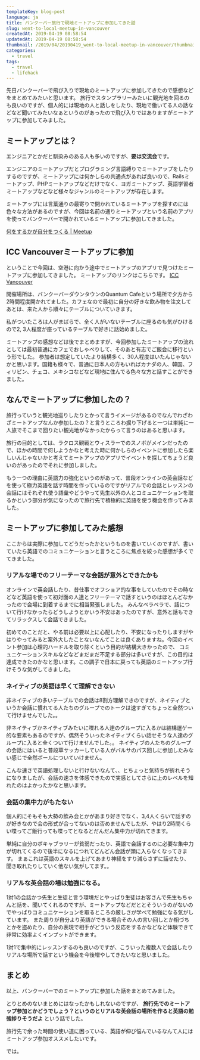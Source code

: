```yaml
---
templateKey: blog-post
language: ja
title: バンクーバー旅行で現地ミートアップに参加してきた話
slug: went-to-local-meetup-in-vancouver
createdAt: 2019-04-19 08:58:54
updatedAt: 2019-04-19 08:58:54
thumbnail: /2019/04/20190419_went-to-local-meetup-in-vancouver/thumbnail.png
categories:
  - travel
tags:
  - travel
  - lifehack
---
```




先日バンクーバーで飛び入りで現地のミートアップに参加してきたので感想などをまとめてみたいと思います。
旅行でスタンプラリーみたいに観光地を回るのも良いのですが、個人的には現地の人と話しをしたり、現地で働いてる人の話などなど聞いてみたいなぁというのがあったので飛び入りではありますがミートアップに参加してみました。

<div class="adsense"></div>


## ミートアップとは？

エンジニアとかだと馴染みのある人も多いのですが、**要は交流会**です。

エンジニアのミートアップだとプログラミング言語縛りでミートアップをしたりするのですが、ミートアップには何かしらの共通点があれば良いので、Railsミートアップ、PHPミートアップなどだけでなく、ヨガミートアップ、英語学習者ミートアップなどなど様々なジャンルのミートアップが存在します。

ミートアップには言葉通りの最寄りで開かれているミートアップを探すのには色々な方法があるのですが、今回は名前の通りミートアップという名前のアプリを使ってバンクーバーで開かれているミートアップに参加してきました。

[何をするかが自分をつくる | Meetup](https://www.meetup.com/ja-JP/)



## ICC Vancouverミートアップに参加

ということで今回は、空港に向かう途中でミートアップのアプリで見つけたミートアップに参加してきました。
ミートアップのリンクはこちらです。
[ICC Vancouver](https://www.meetup.com/ja-JP/iccvancouver/)

開催場所は、バンクーバーダウンタウンのQuantum Cafeという場所で夕方から2時間程度開かれてました。カフェなので最初に自分の好きな飲み物を注文してあとは、来た人から順々にテーブルについていきます。

私がついたころは人がまばらで、全く人がいないテーブルに座るのも気がひけるので2, 3人程度が座っているテーブルで好きに話始めました。

ミートアップの感想などは後でまとめますが、今回参加したミートアップの流れとしては最初普通にカフェでおしゃべりして、そのあと有志でご飯会に移行という形でした。
参加者は想定していたより結構多く、30人程度はいたんじゃないかと思います。国籍も様々で、普通に日本人の方もいればカナダの人、韓国、フィリピン、チェコ、メキシコなどなど現地に住んでる色々な方と話すことができました。

## なんでミートアップに参加したの？

旅行っていうと観光地巡りしたりとかって言うイメージがあるのでなんでわざわざミートアップなんか参加したの？と言うところわ掘り下げると一つは単純に一人旅でそこまで回りたい観光地がなかったからって言うのはあると思います。

旅行の目的としては、ラクロス観戦とウィスラーでのスノボがメインだったので、ほかの時間で何しようかなと考えた時に何かしらのイベントに参加したら楽しいんじゃないかと考えてミートアップのアプリでイベントを探してちょうど良いのがあったのでそれに参加しました。

もう一つの理由に英語力の強化というのがあって、普段オンラインの英会話などを使って極力英語を話す時間を作っているのですがリアルでの会話とレッスンの会話にはそれぞれ使う語彙やどうやって先生以外の人とコミュニケーションを取るかという部分が気になったので旅行先で積極的に英語を使う機会を作ってみました。


## ミートアップに参加してみた感想

ここからは実際に参加してどうだったかというものを書いていくのですが、書いていたら英語でのコミュニケーションと言うところに焦点を絞った感想が多くでてきました。


### リアルな場でのフリーテーマな会話が意外とできたかも

オンラインで英会話したり、昔仕事でオフショア的な事をしていたのでその時などなど英語を使って初対面の人達とフリーテーマで話すというのはほとんどなかったので会場に到着するまでに相当緊張しました。
みんなペラペラで、話について行けなかったらどうしようとかいう不安はあったのですが、意外と話もできてリラックスして会話できました。

初めてのことだと、やる前は必要以上に心配したり、不安になったりしますがやはりやってみると案外大したことないなんてことは良くありますね。今回のイベント参加は心理的ハードルを取り除くという目的が結構大きかったので、
コミュニケーションスキルなどなどまだまだ不足する部分は多いですが、この目的は達成できたのかなと思います。この調子で日本に戻っても英語のミートアップ行けそうな気がしてきました。


### ネイティブの英語は早くて理解できない


非ネイティブの多いテーブルでの会話は8割方理解できのですが、ネイティブというか会話に慣れてる人たちのグループでのトークは速すぎてちょっと全然ついて行けませんでした。。

非ネイティブかネイティブみたいに喋れる人達のグループに入るかは結構運ゲー的な要素もあるのですが、偶然そういったネイティブくらい話せそうな人達のグループに入ると全くついて行けませんでした。。
ネイティブの人たちのグループの会話にはいると普段草サッカーしている人がバルサのパス回しに参加したみない感じで全然ボールについていけません。

こんな速さで英語処理しないと行けないなんて、、とちょっと気持ちが折れそうになりましたが、会話の速さを体感できたので実感としてさらに上のレベルを知れたのはよかったかなと思います。


### 会話の集中力がもたない

個人的にそもそも大勢の飲み会とかがあまり好きでなく、3,4人くらいで話すのが好きなので会の形式が合ってないのは否めませんでしたが、やはり2時間くらい喋ってご飯行っても喋ってとなるとだんだん集中力が切れてきます。

単純に自分のボキャブラリーが貧弱だったり、英語で会話するのに必要な集中力が切れてくるので後半になるにつれてどんどん会話が頭に入らなくなってきます。
まぁこれは英語のスキルを上げてあまり神経をすり減らさずに話せたり、聞き取れたりしていく他ない気がしてます。。

### リアルな英会話の場は勉強になる。

1対1の会話かつ先生と生徒と言う環境だとやっぱり生徒はお客さんで先生もちゃんと話を、聞いてくれるのですが、ミートアップなどだととそういうのがないのでやっぱりコミュニケーションを取るところの厳しさが学べて勉強になる気がしています。
また周りが自分より英語ができる場合その人の言い回しとか相づちとかを盗めたり、自分の表現で相手がどういう反応をするかなどなど体験できて非常に効率よくインプットができます。

1対1で集中的にレッスンするのも良いのですが、こういった複数人で会話したりリアルな場所で話すという機会を今後増やしてきたいなと思いました。

## まとめ

以上、バンクーバーでのミートアップに参加した話をまとめてみました。

とりとめのないまとめにはなったかもしれないのですが、
**旅行先でのミートアップ参加とかどうでしょう？というのとリアルな英会話の場所を作ると英語の勉強捗りそうだよ**
という話でした。

旅行先で余った時間の使い道に困っている、英語が伸び悩んでいるなんて人にはミートアップ参加オススメしたいです。

では。

